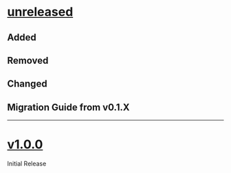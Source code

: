 # [unreleased](https://github.com/MrToWy/hsh-thesis/releases/tag/<the-tag>)
## Added

## Removed

## Changed

## Migration Guide from v0.1.X

---

# [v1.0.0](https://github.com/MrToWy/hsh-thesis/releases/tag/v1.0.0)
Initial Release